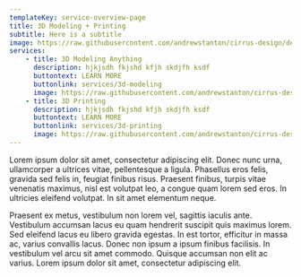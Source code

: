 ```yaml
---
templateKey: service-overview-page
title: 3D Modeling + Printing
subtitle: Here is a subtitle
image: https://raw.githubusercontent.com/andrewstanton/cirrus-design/develop/static/img/3d-scanning-floor-ceiling.jpg
services:
    - title: 3D Modeling Anything
      description: hjkjsdh fkjshd kfjh skdjfh ksdf 
      buttontext: LEARN MORE
      buttonlink: services/3d-modeling
      image: https://raw.githubusercontent.com/andrewstanton/cirrus-design/develop/static/img/3d-scanning-floor-ceiling.jpg
    - title: 3D Printing
      description: hjkjsdh fkjshd kfjh skdjfh ksdf 
      buttontext: LEARN MORE
      buttonlink: services/3d-printing 
      image: https://raw.githubusercontent.com/andrewstanton/cirrus-design/develop/static/img/3d-scanning-floor-ceiling.jpg
---
```

Lorem ipsum dolor sit amet, consectetur adipiscing elit. Donec nunc urna, ullamcorper a ultrices vitae, pellentesque a ligula. Phasellus eros felis, gravida sed felis in, feugiat finibus risus. Praesent finibus, turpis vitae venenatis maximus, nisl est volutpat leo, a congue quam lorem sed eros. In ultricies eleifend volutpat. In sit amet elementum neque. 

Praesent ex metus, vestibulum non lorem vel, sagittis iaculis ante. Vestibulum accumsan lacus eu quam hendrerit suscipit quis maximus lorem. Sed eleifend lacus eu libero gravida egestas. In est tortor, efficitur in massa ac, varius convallis lacus. Donec non ipsum a ipsum finibus facilisis. In vestibulum vel arcu sit amet commodo. Quisque accumsan non elit ac varius. Lorem ipsum dolor sit amet, consectetur adipiscing elit.
